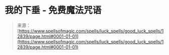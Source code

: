 <!--yml

类别：未分类

日期：2024-06-12 18:50:50

-->

# 我的下垂 - 免费魔法咒语

> 来源：[https://www.spellsofmagic.com/spells/luck_spells/good_luck_spells/12839/page.html#0001-01-01](https://www.spellsofmagic.com/spells/luck_spells/good_luck_spells/12839/page.html#0001-01-01)
